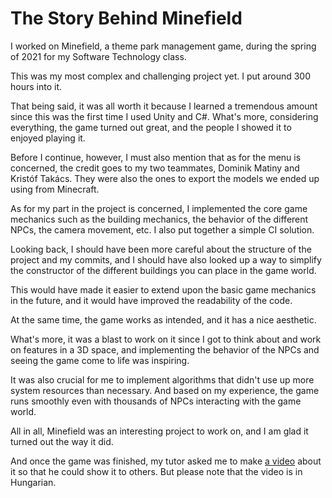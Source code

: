 # The Story Behind Minefield

I worked on Minefield, a theme park management game, during the spring of 2021 for my Software Technology class.

This was my most complex and challenging project yet. I put around 300 hours into it.

That being said, it was all worth it because I learned a tremendous amount since this was the first time I used Unity and C#. What's more, considering everything, the game turned out great, and the people I showed it to enjoyed playing it.

Before I continue, however, I must also mention that as for the menu is concerned, the credit goes to my two teammates, Dominik Matiny and Kristóf Takács. They were also the ones to export the models we ended up using from Minecraft.

As for my part in the project is concerned, I implemented the core game mechanics such as the building mechanics, the behavior of the different NPCs, the camera movement, etc. I also put together a simple CI solution.

Looking back, I should have been more careful about the structure of the project and my commits, and I should have also looked up a way to simplify the constructor of the different buildings you can place in the game world.

This would have made it easier to extend upon the basic game mechanics in the future, and it would have improved the readability of the code.

At the same time, the game works as intended, and it has a nice aesthetic.

What's more, it was a blast to work on it since I got to think about and work on features in a 3D space, and implementing the behavior of the NPCs and seeing the game come to life was inspiring.

It was also crucial for me to implement algorithms that didn't use up more system resources than necessary. And based on my experience, the game runs smoothly even with thousands of NPCs interacting with the game world.

All in all, Minefield was an interesting project to work on, and I am glad it turned out the way it did.

And once the game was finished, my tutor asked me to make [a video](https://youtu.be/dvfuY1JlcvU) about it so that he could show it to others. But please note that the video is in Hungarian.
